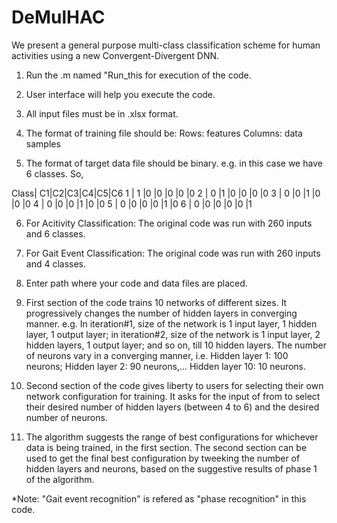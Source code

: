 # DeMulHAC
We present a general purpose multi-class classification scheme for human activities using a new Convergent-Divergent DNN. 

1. Run the .m named "Run_this for execution of the code.

2. User interface will help you execute the code. 

3. All input files must be in .xlsx format.

4. The format of training file should be: 
Rows: features
Columns: data samples

5. The format of target data file should be binary. e.g. in this case we have 6 classes. So,

Class| C1|C2|C3|C4|C5|C6
1    | 1 |0 |0 |0 |0 |0
2    | 0 |1 |0 |0 |0 |0
3    | 0 |0 |1 |0 |0 |0
4    | 0 |0 |0 |1 |0 |0
5    | 0 |0 |0 |0 |1 |0
6    | 0 |0 |0 |0 |0 |1

6. For Acitivity Classification: The original code was run with 260 inputs and 6 classes.
7. For Gait Event Classification: The original code was run with 260 inputs and 4 classes.

8. Enter path where your code and data files are placed.

9. First section of the code trains 10 networks of different sizes. It progressively changes the number of hidden layers
in converging manner. e.g. In iteration#1, size of the network is 1 input layer, 1 hidden layer, 1 output layer;
in iteration#2, size of the network is 1 input layer, 2 hidden layers, 1 output layer; and so on, till 10 hidden layers.
The number of neurons vary in a converging manner, i.e. Hidden layer 1: 100 neurons; Hidden layer 2: 90 neurons,... Hidden layer 10: 10 neurons.

10. Second section of the code gives liberty to users for selecting their own network configuration for training. It asks for the input of from
to select their desired number of hidden layers (between 4 to 6) and the desired number of neurons.

11. The algorithm suggests the range of best configurations for whichever data is being trained, in the first section. The second section can be used
to get the final best configuration by tweeking the number of hidden layers and neurons, based on the suggestive results of phase 1 of the algorithm.

*Note: "Gait event recognition" is refered as "phase recognition" in this code.
